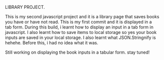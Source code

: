 LIBRARY PROJECT.

This is my second javascript project and it is a library page that saves books you have or have not read.
This is my first commit and it is displayed in a tab form. 
During this build, i learnt how to display an input in a tab form in javascript.
I also learnt how to save items to local storage so yes your book inputs are saved in your local storage.
I also learnt what JSON.Stringnify is hehehe. Before this, i had no idea what it was.

Still working on displaying the book inputs in a tabular form. stay tuned!